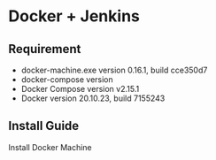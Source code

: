 # Docker + Jenkins
## Requirement

- docker-machine.exe version 0.16.1, build cce350d7
- docker-compose version
- Docker Compose version v2.15.1
- Docker version 20.10.23, build 7155243

## Install Guide

Install Docker Machine
